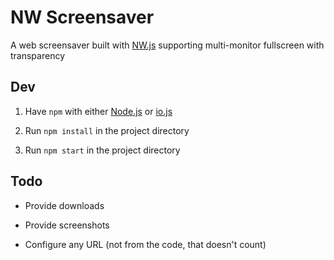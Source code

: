 
# NW Screensaver

A web screensaver built with [NW.js](http://nwjs.io/)
supporting multi-monitor fullscreen
with transparency


## Dev

1. Have `npm` with either [Node.js](http://nodejs.org/) or [io.js](http://iojs.org/)

2. Run `npm install` in the project directory

3. Run `npm start` in the project directory


## Todo

* Provide downloads

* Provide screenshots

* Configure any URL
  (not from the code, that doesn't count)

